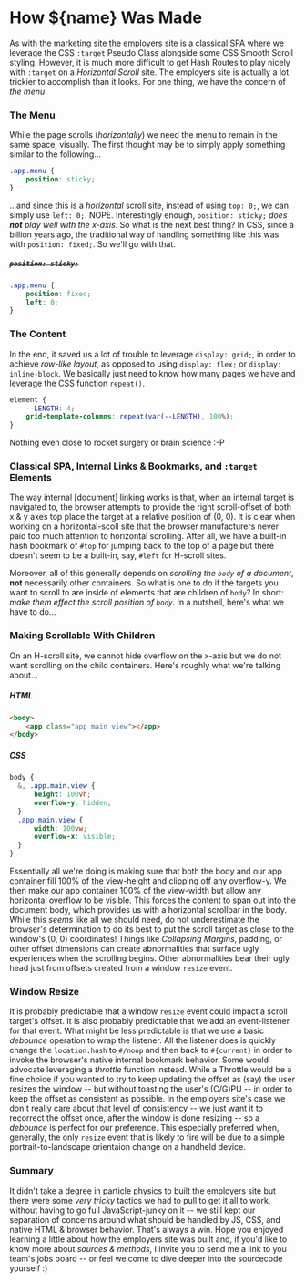 
How ${name} Was Made
================================================================

As with the marketing site the employers site is a classical SPA where we leverage the CSS `:target` Pseudo Class alongside some CSS Smooth Scroll styling. However, it is much more difficult to get Hash Routes to play nicely with `:target` on a _Horizontal Scroll_ site. The employers site is actually a lot trickier to accomplish than it looks. For one thing, we have the concern of _the menu_.

### The Menu
While the page scrolls (_horizontally_) we need the menu to remain in the same space, visually. The first thought may be to simply apply something similar to the following...

```css
.app.menu {
    position: sticky;
}
```
...and since this is a _horizontal_ scroll site, instead of using `top: 0;`, we can simply use `left: 0;`. NOPE. Interestingly enough, `position: sticky;` _does **not** play well with the x-axis_. So what is the next best thing? In CSS, since a billion years ago, the traditional way of handling something like this was with `position: fixed;`. So we'll go with that.

##### ~~`position: sticky;`~~
```css
.app.menu {
    position: fixed;
    left: 0;
}
```

### The Content
In the end, it saved us a lot of trouble to leverage `display: grid;`, in order to achieve _row-like layout_, as opposed to using `display: flex;` or `display: inline-block`. We basically just need to know how many pages we have and leverage the CSS function `repeat()`.

```css
element {
    --LENGTH: 4;
    grid-template-columns: repeat(var(--LENGTH), 100%);
}
```
Nothing even close to rocket surgery or brain science :-P


### Classical SPA, Internal Links & Bookmarks, and `:target` Elements
The way internal [document] linking works is that, when an internal target is navigated to, the browser attempts to provide the right scroll-offset of both x & y axes top place the target at a relative position of (0, 0). It is clear when working on a horizontal-scoll site that the browser manufacturers never paid too much attention to horizontal scrolling. After all, we have a built-in hash bookmark of `#top` for jumping back to the top of a page but there doesn't seem to be a built-in, say, `#left` for H-scroll sites.

Moreover, all of this generally depends on _scrolling the `body` of a document_, **not** necessarily other containers. So what is one to do if the targets you want to scroll to are inside of elements that are children of `body`? In short: _make them effect the scroll position of `body`_. In a nutshell, here's what we have to do...

### Making <Body> Scrollable With Children
On an H-scroll site, we cannot hide overflow on the x-axis but we do not want scrolling on the child containers. Here's roughly what we're talking about...

##### HTML
```html
<body>
    <app class="app main view"></app>
</body>
```
##### CSS
```css
body {
  &, .app.main.view {
      height: 100vh;
      overflow-y: hidden;
  }
  .app.main.view {
      width: 100vw;
      overflow-x: visible;
  }
}
```

Essentially all we're doing is making sure that both the body and our app container fill 100% of the view-height and clipping off any overflow-y. We then make our app container 100% of the view-width but allow any horizontal overflow to be visible. This forces the content to span out into the document body, which provides us with a horizontal scrollbar in the body. While this _seems_ like all we should need, do not underestimate the browser's determination to do its best to put the scroll target as close to the window's (0, 0) coordinates! Things like _Collapsing Margins_, padding, or other offset dimensions can create abnormalities that surface ugly experiences when the scrolling begins. Other abnormalities bear their ugly head just from offsets created from a window `resize` event.


### Window Resize
It is probably predictable that a window `resize` event could impact a scroll target's offset. It is also probably predictable that we add an event-listener for that event. What might be less predictable is that we use a basic _debounce_ operation to wrap the listener. All the listener does is quickly change the `location.hash` to `#/noop` and then back to `#{current}` in order to invoke the browser's native internal bookmark behavior. Some would advocate leveraging a _throttle_ function instead. While a Throttle would be a fine choice if you wanted to try to keep updating the offset as (say) the user resizes the window -- but without toasting the user's (C/G)PU -- in order to keep the offset as consistent as possible. In the employers site's case we don't really care about that level of consistency -- we just want it to recorrect the offset once, after the window is done resizing -- so a _debounce_ is perfect for our preference. This especially preferred when, generally, the only `resize` event that is likely to fire will be due to a simple portrait-to-landscape orientaion change on a handheld device.


### Summary
It didn't take a degree in particle physics to built the employers site but there were some _very tricky_ tactics we had to pull to get it all to work, without having to go full JavaScript-junky on it -- we still kept our separation of concerns around what should be handled by JS, CSS, and native HTML & browser behavior. That's always a win. Hope you enjoyed learning a little about how the employers site was built and, if you'd like to know more about _sources & methods_, I invite you to send me a link to you team's jobs board -- or feel welcome to dive deeper into the sourcecode yourself :)
